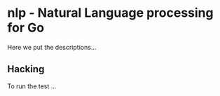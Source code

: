 # nlp - Natural Language processing for Go

Here we put the descriptions...

## Hacking

To run the test ...
